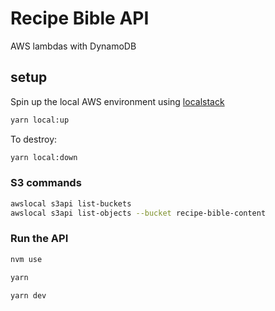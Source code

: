 # Recipe Bible API

AWS lambdas with DynamoDB

## setup

Spin up the local AWS environment using [localstack](https://localstack.cloud/)

```bash
yarn local:up
```

To destroy:

```bash
yarn local:down
```

### S3 commands

```bash
awslocal s3api list-buckets
awslocal s3api list-objects --bucket recipe-bible-content
```

### Run the API

```bash
nvm use

yarn

yarn dev
```
